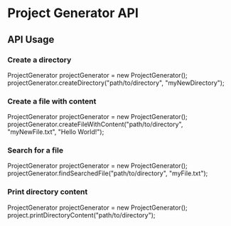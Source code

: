 # Project Generator API

## API Usage
### Create a directory
ProjectGenerator projectGenerator = new ProjectGenerator();
projectGenerator.createDirectory("path/to/directory", "myNewDirectory");

### Create a file with content 
ProjectGenerator projectGenerator = new ProjectGenerator();
projectGenerator.createFileWithContent("path/to/directory", "myNewFile.txt", "Hello World!");

### Search for a file
ProjectGenerator projectGenerator = new ProjectGenerator();
projectGenerator.findSearchedFile("path/to/directory", "myFile.txt");

### Print directory content
ProjectGenerator projectGenerator = new ProjectGenerator();
project.printDirectoryContent("path/to/directory");
